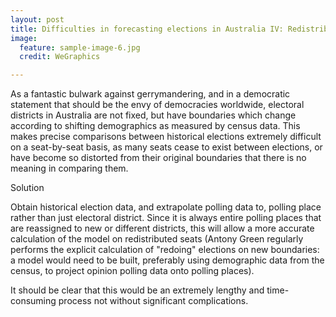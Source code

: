 ```yaml
---
layout: post
title: Difficulties in forecasting elections in Australia IV: Redistributions
image:
  feature: sample-image-6.jpg
  credit: WeGraphics

---
```



As a fantastic bulwark against gerrymandering, and in a democratic statement that should be the envy of democracies worldwide, electoral districts in Australia are not fixed, but have boundaries which change according to shifting demographics as measured by census data. This makes precise comparisons between historical elections extremely difficult on a seat-by-seat basis, as many seats cease to exist between elections, or have become so distorted from their original boundaries that there is no meaning in comparing them.

Solution

Obtain historical election data, and extrapolate polling data to, polling place rather than just electoral district. Since it is always entire polling places that are reassigned to new or different districts, this will allow a more accurate calculation of the model on redistributed seats (Antony Green regularly performs the explicit calculation of "redoing" elections on new boundaries: a model would need to be built, preferably using demographic data from the census, to project opinion polling data onto polling places).

It should be clear that this would be an extremely lengthy and time-consuming process not without significant complications.